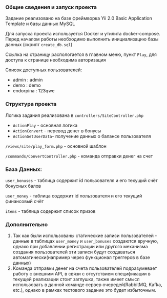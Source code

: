 ### Общие сведения и запуск проекта

Задание реализовано на базе фреймворка Yii 2.0 Basic Application Template и базы данных MySQL

Для запуска проекта используется Docker и утилита docker-compose.
Перед началом работы необходимо выполнить инициализацию базы данных (скрипт `create_db.sql`)

Ссылка на страницу распологается в главном меню, пункт `Play`, для доступа к странице необходима авторизация

Список доступных пользователей:
- admin : admin
- demo : demo
- endorpina : 123qwe

### Структура проекта

Логика задания реализована в `controllers/SiteController.php`

- `ActionPlay` - основная логика
- `ActionConvert` - перевод денег в бонусы
- `ActionGetUserData`- получение данных о балансе пользователя

`/views/site/play_form.php` - основной шаблон

`/commands/ConvertController.php` - команда отправки денег на счет

### База Данных:

`user_bonuses` - таблица содержит id пользователя и его текущий счёт бонусных балов

`user_money` - таблица содержит id пользователя и его текущий финансовый счёт

`items` - таблица содержит список призов

### Дополнительно

1. Так как были использованы статические записи пользователей - данные в таблицах `user_money` и `user_bonuses` создаются вручную, однако при добавлении регистрации или другого механизма создания пользователей эти записи будут создаваться автоматически(например через функционал треггеров в базе данных)
2. Команда отправки денег на счета пользователей подразумевает работу с внешним API, в связи с отсутствием спецификации в текущей реализации стоит заглушка, также имеет смысл использовать в данной команде сервер очередей(RabbitMQ, Kafka, etc.), однако в рамках тестового задание это будет избыточным. 

